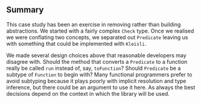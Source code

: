 ## Summary

This case study has been an exercise in
removing rather than building abstractions.
We started with a fairly complex `Check` type.
Once we realised we were conflating two concepts,
we separated out `Predicate`
leaving us with something that could be implemented with `Kleisli`.

<!--
`Predicate` is very much like a stripped down version
of the matchers found in testing libraries like ScalaTest and Specs2.
One next step would be to develop
a more elaborate predicate library along these lines.
There are a few other directions to consider.

With the current representation of `Predicate`
there is no way to implement logical negation.
To implement negation we need to know the error message
that a successful predicate would have returned if it had failed
(so that the negation can return that message).
One way to implement this is to have a predicate return a `Boolean` flag
indicating success or failure and the associated message.

We could also do better in how error messages are represented.
At the moment there is no indication with an error message
of the structure of the predicates that failed.
For example, if we represent error messsages as a `List[String]`
and we get back the message:

```scala mdoc:silent
List("Must be longer than 4 characters",
     "Must not contain a number")
```

does this message indicate a failing conjunction (two `ands`)
or a failing disjunction (two `ors`)?
We can probably guess in this case
but in general we don't have sufficient information to work this out.
We can solve this problem by wrapping all messages in a type as follows:

```scala mdoc:silent:reset-object
sealed trait Structure[E]

final case class Or[E](messages: List[Structure[E]])
  extends Structure[E]

final case class And[E](messages: List[Structure[E]])
  extends Structure[E]

final case class Not[E](messages: List[Structure[E]])
  extends Structure[E]

final case class Pure[E](message: E)
  extends Structure[E]
```

We can simplify this structure by converting all predicates into a normal form.
For example, if we use disjunctive normal form
the structure of the predicate will always be
a disjunction (logical or) of conjunctions (logical and).
By doing so we could errors as a `List[List[Either[E, E]]]`,
with the outer list representing disjunction,
the inner list representing conjunction,
and the `Either` representing negation.
-->

We made several design choices above
that reasonable developers may disagree with.
Should the method that converts a `Predicate` to a function
really be called `run` instead of, say, `toFunction`?
Should `Predicate` be a subtype of `Function` to begin with?
Many functional programmers prefer to avoid subtyping
because it plays poorly with implicit resolution and type inference,
but there could be an argument to use it here.
As always the best decisions depend on the context
in which the library will be used.
